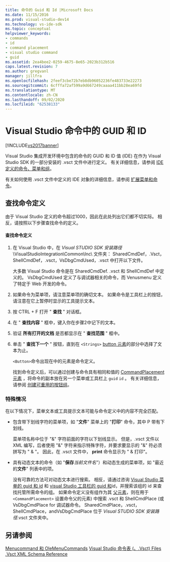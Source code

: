 ```yaml
---
title: 命令的 Guid 和 Id |Microsoft Docs
ms.date: 11/15/2016
ms.prod: visual-studio-dev14
ms.technology: vs-ide-sdk
ms.topic: conceptual
helpviewer_keywords:
- commands
- id
- command placement
- visual studio command
- guid
ms.assetid: 2ea4bee2-0259-4675-8e65-2023b312b516
caps.latest.revision: 7
ms.author: gregvanl
manager: jillfra
ms.openlocfilehash: 2feef3cbe72b7eb8db96052236fe483733e22273
ms.sourcegitcommit: 6cfffa72af599a9d667249caaaa411bb28ea69fd
ms.translationtype: MT
ms.contentlocale: zh-CN
ms.lasthandoff: 09/02/2020
ms.locfileid: "62538133"
---
```

# <a name="guids-and-ids-of-visual-studio-commands"></a>Visual Studio 命令中的 GUID 和 ID
[!INCLUDE[vs2017banner](../../includes/vs2017banner.md)]

Visual Studio 集成开发环境中包含的命令的 GUID 和 ID 值 (IDE) 在作为 Visual Studio SDK 的一部分安装的 .vsct 文件中进行定义。 有关详细信息，请参阅 [IDE 定义的命令、菜单和组](../../extensibility/internals/ide-defined-commands-menus-and-groups.md)。

 有关如何使用 .vsct 文件中定义的 IDE 对象的详细信息，请参阅 [扩展菜单和命令](../../extensibility/extending-menus-and-commands.md)。

## <a name="finding-a-command-definition"></a>查找命令定义
 由于 Visual Studio 定义的命令超过1000，因此在此处列出它们都不切实际。 相反，请按照以下步骤查找命令的定义。

#### <a name="to-locate-a-command-definition"></a>查找命令定义

1. 在 Visual Studio 中，在 *Visual STUDIO SDK 安装路径*\VisualStudioIntegration\Common\Inc\ 文件夹： SharedCmdDef，.Vsct，ShellCmdDef，.vsct，VsDbgCmdUsed，.vsct 中打开以下文件。

    大多数 Visual Studio 命令是在 SharedCmdDef. .vsct 和 ShellCmdDef 中定义的。 VsDbgCmdUsed 定义了与调试器相关的命令，而 Venusmenu 定义了特定于 Web 开发的命令。

2. 如果命令为菜单项，请注意菜单项的确切文本。 如果命令是工具栏上的按钮，请注意在它上暂停时显示的工具提示文本。

3. 按 CTRL + F 打开 " **查找** " 对话框。

4. 在 " **查找内容** " 框中，键入你在步骤2中记下的文本。

5. 验证 **所有打开的文档** 是否都显示在 " **查找范围** " 框中。

6. 单击 " **查找下一个** " 按钮，直到在 `<Strings>` [button 元素](../../extensibility/button-element.md)的部分中选择了文本为止。

    `<Button>`命令出现在中的元素是命令定义。

   找到命令定义后，可以通过创建与命令具有相同和值的 [CommandPlacement 元素](../../extensibility/commandplacement-element.md) ，将命令的副本放在另一个菜单或工具栏上 `guid` `id` 。 有关详细信息，请参阅 [创建可重用的按钮组](../../extensibility/creating-reusable-groups-of-buttons.md)。

### <a name="special-cases"></a>特殊情况
 在以下情况下，菜单文本或工具提示文本可能与命令定义中的内容不完全匹配。

- 包含带下划线字符的菜单项，如 "**文件**" 菜单上的 "**打印**" 命令，其中 P 带有下划线。

     菜单项名称中位于 "&" 字符前面的字符以下划线显示。 但是，.vsct 文件以 XML 编写，后者使用 "&" 字符来指示特殊字符，并要求要显示的 "&" 符必须拼写为 " &amp; "。 因此，在 .vsct 文件中， **print** 命令显示为 " &amp; 打印"。

- 具有动态文本的命令（如 "**保存***当前文件名*"）和动态生成的菜单项，如 "最近的**文件**" 列表中的项。

     没有可靠的方法可对动态文本进行搜索。 相反，请通过咨询 [Visual Studio 菜单的 guid 和 id](../../extensibility/internals/guids-and-ids-of-visual-studio-menus.md) 和 [visual Studio 工具栏的 guid 和](../../extensibility/internals/guids-and-ids-of-visual-studio-toolbars.md)id，并搜索该组的 id 来查找托管所需命令的组。 如果命令定义没有组作为其 [父元素](../../extensibility/parent-element.md)，则在用于 `<CommandPlacement>` 设置命令父的元素) 中搜索 .vsct 和 ShellCmdPlace (或 VsDbgCmdPlace for 调试器命令。 SharedCmdPlace，.vsct，ShellCmdPlace，andVsDbgCmdPlace 位于 *Visual STUDIO SDK 安装路径*.vsct 文件夹中。

## <a name="see-also"></a>另请参阅
 [Menucommand 和 OleMenuCommands](../../misc/menucommands-vs-olemenucommands.md) [Visual Studio 命令表 (。.Vsct) Files](../../extensibility/internals/visual-studio-command-table-dot-vsct-files.md) [.Vsct XML Schema Reference](../../extensibility/vsct-xml-schema-reference.md)
